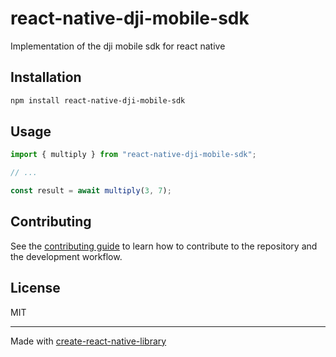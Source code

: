 # react-native-dji-mobile-sdk
Implementation of the dji mobile sdk for react native
## Installation

```sh
npm install react-native-dji-mobile-sdk
```

## Usage

```js
import { multiply } from "react-native-dji-mobile-sdk";

// ...

const result = await multiply(3, 7);
```

## Contributing

See the [contributing guide](CONTRIBUTING.md) to learn how to contribute to the repository and the development workflow.

## License

MIT

---

Made with [create-react-native-library](https://github.com/callstack/react-native-builder-bob)
